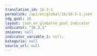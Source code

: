 ```yaml
---
translation_id: 16-3-1
permalink: /api/en/global/16/16-3-1.json
sdg_goal: 16
layout: json_en_globalne_goal_indicator
indicator: "16.3.1"
zmienne: null
indicator_variable_1: null;
kategorie: null
source_url: null
---
```

